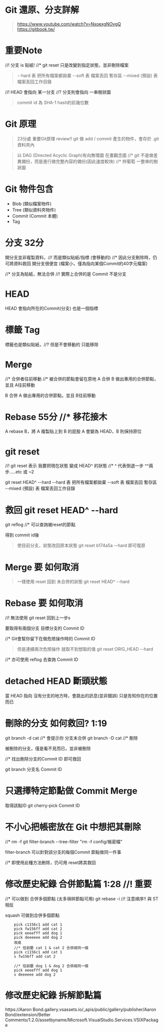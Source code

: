 # Git 還原、分支詳解
> https://www.youtube.com/watch?v=NxoexgNOvgQ
> https://gitbook.tw/

# 重要Note
//! 分支 is 貼紙!
//* git reset 只是改變到指定狀態，並非刪除檔案
> --hard 表 把所有檔案都拋棄
> --soft 表 檔案丟回 暫存區
> --mixed  (預設) 表 檔案丟回工作目錄

//! HEAD 會指向 某一分支
//? 分支則會指向 一串樹狀圖

> commit id 為 SHA-1 hash的前幾位數

# Git 原理
> 23分處 重要Git原理 review!!
git 做 add / commit 產生的物件，會存於 .git資料夾內

> 以 DAG (Directed Acyclic Graph)有向無環圖 在畫觀念圖
//* git 不是做差異備份，而是進行做完整內容的備份(因此速度較快)
//* 拎葡萄 一整串的樹狀圖

# Git 物件包含
- Blob (類似檔案物件)
- Tree (類似資料夾物件)
- Commit (Commit 本體)
- Tag

# 分支 32分
開分支並非複製資料，//! 而是類似貼紙/指標 (會移動的)
//* 因此分支刪除時，仍可將資料救回
開分支很便宜 (檔案小，僅為指向某個Commit的40字元檔案)

//* 分支為貼紙，無法合併
//! 實際上合併的是 Commit 不是分支

# HEAD 
HEAD 會指向所在的Commit(分支)
也是一個指標


# 標籤 Tag
標籤也是類似貼紙，//? 但是不會移動的
只能移除

# Merge 
//* 合併者往前移動
//* 被合併的節點會留在原地
A 合併 B 做出專用的合併節點，並且 A往前移動

B 合併 A 做出專用的合併節點，並且 B往前移動

# Rebase 55分 //* 移花接木
A rebase B，將 A 複製貼上到 B 的屁股
A 會變為 HEAD，B 則保持原位

# git reset 
//! git reset 表示 我要把現在狀態 變成 HEAD^ 的狀態
//* ^ 代表倒退一步 ^^兩步.....etc 或 ~2

git reset HEAD^ --hard
--hard 表 把所有檔案都拋棄
--soft 表 檔案丟回 暫存區
--mixed  (預設) 表 檔案丟回工作目錄

# 救回 git reset HEAD^ --hard
git reflog //* 可以查詢被reset的節點

得到 commit id後
> 使目前分支，狀態改回原本狀態
git reset b174a5a --hard 即可復原

# Merge 要 如何取消
> 一樣使用 reset 回到 未合併的狀態
git reset HEAD^ --hard

# Rebase 要 如何取消
//! 無法使用 git reset 回到上一步s

要取得有兩個分支 目標分支的 Commit ID

//* Git會幫你留下在做危險操作時的 Commit ID
> 但是連續兩次危險操作 就取不到想取的值
git reset ORIG_HEAD --hard

//* 亦可使用 reflog 去查詢 Commit ID

# detached HEAD 斷頭狀態
當 HEAD 指向 沒有分支的地方時，會跳出的訊息(並非錯誤)
只是告知你在的位置而已

# 刪除的分支 如何救回? 1:19
git branch -d cat //* 會提示你 分支未合併
git branch -D cat //* 刪除

被刪除的分支，僅是看不見而已，並非被刪除

//* 找出刪除分支的Commit ID 即可救回

git branch 分支名 Commit ID

# 只選擇特定節點做 Commit Merge
取得該點ID 
git cherry-pick Commit ID


# 不小心把帳密放在 Git 中想把其刪除
//* rm -f 
git filter-branch --tree-filter "rm -f config/帳密檔"

filter-branch 可以針對該分支的每個Commit 節點做同一件事

//* 即使用此種方法刪除，仍可用 reset將其救回

# 修改歷史紀錄  合併節點篇 1:28 //! 重要
//* 可以做到 合併多個節點 (太多瑣碎節點可用)
git rebase -i
//! 注意順序!! 與 ST相反

squash 可做到合併多個節點
```
    pick c1156c1 add cat 1
    pick fw156ff add cat 2
    pick eeeefff add dog 1
    pick deeeeee add dog 2
    改成 
    //* 往前壓 cat 1 & cat 2 合併成同一個
    pick c1156c1 add cat 1
    s fw156ff add cat 2

    //* 往前壓 dog 1 & dog 2 合併成同一個
    pick eeeefff add dog 1
    s deeeeee add dog 2
```

# 修改歷史紀錄  拆解節點篇


https://Aaron Bond.gallery.vsassets.io/_apis/public/gallery/publisher/Aaron Bond/extension/Better Comments/1.2.0/assetbyname/Microsoft.VisualStudio.Services.VSIXPackage